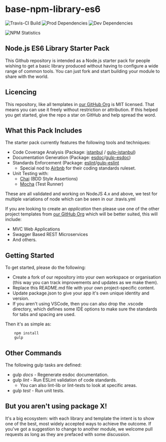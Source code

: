 # base-npm-library-es6
![Travis-CI Build](https://travis-ci.org/node-templates/base-npm-library-es6.svg?branch=master)
![Prod Dependencies](https://david-dm.org/node-templates/base-npm-library-es6/status.svg)
![Dev Dependencies](https://david-dm.org/node-templates/base-npm-library-es6/dev-status.svg)

![NPM Statistics](https://nodei.co/npm/base-npm-library-es6.png?downloads=true&downloadRank=true&stars=true)

## Node.js ES6 Library Starter Pack
This Github repository is intended as a Node.js starter pack for people
wishing to get a basic library produced without having to configure a
wide range of common tools. You can just fork and start building
your module to share with the world.

## Licencing
This repository, like all templates in [our GitHub Org](https://github.com/node-templates) is
MIT licensed. That means you can use it freely without restriction or attribution. If this
helped you get started, give the repo a star on GitHub and help spread the word.

## What this Pack Includes
The starter pack currently features the following tools and techniques:

- Code Coverage Analysis (Package: [istanbul](https://github.com/gotwarlost/istanbul) / [gulp-istanbul](https://github.com/SBoudrias/gulp-istanbul))
- Documentation Generation (Package: [esdoc](https://github.com/esdoc/esdoc)/[gulp-esdoc](https://github.com/nanopx/gulp-esdoc))
- Standards Enforcement (Package: [eslint](https://github.com/eslint/eslint)/[gulp-eslint](https://github.com/adametry/gulp-eslint)
    - Special nod to [Airbnb](https://github.com/airbnb/javascript/) for their coding standards ruleset.
- Unit Testing with:
    - [Chai](https://github.com/chaijs/chai) (BDD Style Assertions)
    - [Mocha](https://github.com/mochajs/mocha) (Test Runner)

These are all validated and working on NodeJS 4.x and above, we test for multiple
variations of node which can be seen in our .travis.yml

If you are looking to create an _application_ then please use one of the
other project templates from [our GitHub Org](https://github.com/node-templates)
which will be better suited, this will include:

- MVC Web Applications
- Swagger Based REST Microservices
- And others.

## Getting Started
To get started, please do the following:

* Create a fork of our repository into your own workspace or organisation 
    (this way you can track improvements and updates as we make them).
* Replace this README.md file with your own project-specific content.
* Update package.json to give your app it's own unique identity and version.
* If you aren't using VSCode, then you can also drop the .vscode directory, 
which defines some IDE options to make sure the standards for tabs and spacing
are used.

Then it's as simple as:

        npm install
        gulp

## Other Commands
The following gulp tasks are defined:

* gulp *docs* - Regenerate esdoc documentation.
* gulp *lint* - Run ESLint validation of code standards. 
    - You can also lint-lib or lint-tests to look at specific areas.
* gulp *test* - Run unit tests.

## But you aren't using package X!
It's a big ecosystem: with each library and template the intent is to show one
of the best, most widely accepted ways to achieve the outcome. If you've got a
suggestion to change to another module, we welcome pull requests as long as they
are prefaced with some discussion. 
